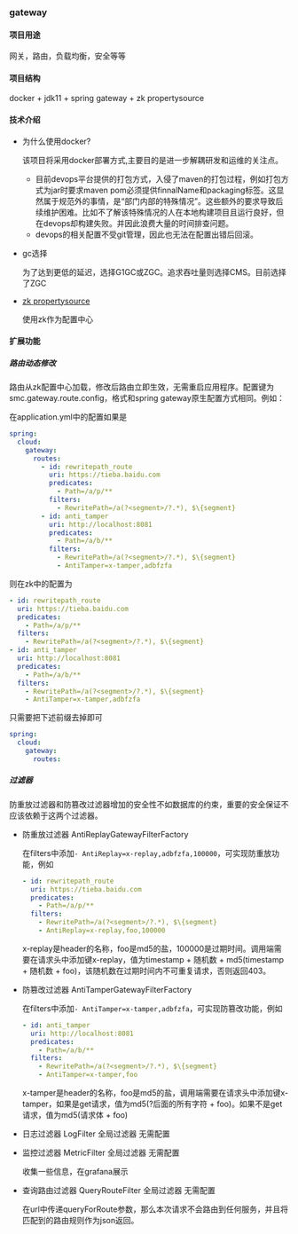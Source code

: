 ### gateway

#### 项目用途

网关，路由，负载均衡，安全等等

#### 项目结构

docker + jdk11 +  spring gateway + zk propertysource

#### 技术介绍

* 为什么使用docker?

  该项目将采用docker部署方式,主要目的是进一步解耦研发和运维的关注点。

  * 目前devops平台提供的打包方式，入侵了maven的打包过程，例如打包方式为jar时要求maven pom必须提供finnalName和packaging标签。这显然属于规范外的事情，是“部门内部的特殊情况”。这些额外的要求导致后续维护困难。比如不了解该特殊情况的人在本地构建项目且运行良好，但在devops却构建失败。并因此浪费大量的时间排查问题。
  * devops的相关配置不受git管理，因此也无法在配置出错后回滚。

* gc选择

  为了达到更低的延迟，选择G1GC或ZGC。追求吞吐量则选择CMS。目前选择了ZGC

* [zk propertysource](http://ops.mrd.sohuno.com/gitlab/binglongli217932/zk-propertysource)

  使用zk作为配置中心

#### 扩展功能

##### 路由动态修改

路由从zk配置中心加载，修改后路由立即生效，无需重启应用程序。配置键为smc.gateway.route.config，格式和spring gateway原生配置方式相同。例如：

在application.yml中的配置如果是

```yaml
spring:
  cloud:
    gateway:
      routes:
        - id: rewritepath_route
          uri: https://tieba.baidu.com
          predicates:
            - Path=/a/p/**
          filters:
            - RewritePath=/a(?<segment>/?.*), $\{segment}
        - id: anti_tamper
          uri: http://localhost:8081
          predicates:
            - Path=/a/b/**
          filters:
            - RewritePath=/a(?<segment>/?.*), $\{segment}
            - AntiTamper=x-tamper,adbfzfa
```

则在zk中的配置为

```yaml
- id: rewritepath_route
  uri: https://tieba.baidu.com
  predicates:
    - Path=/a/p/**
  filters:
    - RewritePath=/a(?<segment>/?.*), $\{segment}
- id: anti_tamper
  uri: http://localhost:8081
  predicates:
    - Path=/a/b/**
  filters:
    - RewritePath=/a(?<segment>/?.*), $\{segment}
    - AntiTamper=x-tamper,adbfzfa
```

只需要把下述前缀去掉即可

```yaml
spring:
  cloud:
    gateway:
      routes:
```

##### 过滤器

防重放过滤器和防篡改过滤器增加的安全性不如数据库的约束，重要的安全保证不应该依赖于这两个过滤器。

* 防重放过滤器 AntiReplayGatewayFilterFactory

  在filters中添加`- AntiReplay=x-replay,adbfzfa,100000`，可实现防重放功能，例如

  ```yaml
  - id: rewritepath_route
    uri: https://tieba.baidu.com
    predicates:
      - Path=/a/p/**
    filters:
      - RewritePath=/a(?<segment>/?.*), $\{segment}
      - AntiReplay=x-replay,foo,100000
  ```

  x-replay是header的名称，foo是md5的盐，100000是过期时间。调用端需要在请求头中添加键x-replay，值为timestamp + 随机数 + md5(timestamp + 随机数 + foo)，该随机数在过期时间内不可重复请求，否则返回403。

* 防篡改过滤器 AntiTamperGatewayFilterFactory

  在filters中添加`- AntiTamper=x-tamper,adbfzfa`，可实现防篡改功能，例如

  ```yaml
  - id: anti_tamper
    uri: http://localhost:8081
    predicates:
      - Path=/a/b/**
    filters:
      - RewritePath=/a(?<segment>/?.*), $\{segment}
      - AntiTamper=x-tamper,foo
  ```

  x-tamper是header的名称，foo是md5的盐，调用端需要在请求头中添加键x-tamper，如果是get请求，值为md5(?后面的所有字符 + foo)。如果不是get请求，值为md5(请求体 + foo)

* 日志过滤器 LogFilter 全局过滤器 无需配置

* 监控过滤器 MetricFilter 全局过滤器 无需配置

  收集一些信息，在grafana展示

* 查询路由过滤器 QueryRouteFilter 全局过滤器 无需配置

  在url中传递queryForRoute参数，那么本次请求不会路由到任何服务，并且将匹配到的路由规则作为json返回。







